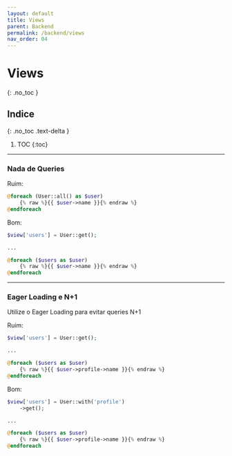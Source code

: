 ```yaml
---
layout: default
title: Views
parent: Backend
permalink: /backend/views
nav_order: 04
---
```


# Views
{: .no_toc }

## Indice
{: .no_toc .text-delta }

1. TOC
{:toc}

---

### Nada de Queries

Ruim:

```php
@foreach (User::all() as $user)
    {% raw %}{{ $user->name }}{% endraw %}
@endforeach
```

Bom:

```php
$view['users'] = User::get();

...

@foreach ($users as $user)
    {% raw %}{{ $user->name }}{% endraw %}
@endforeach
```

---

### Eager Loading e N+1

Utilize o Eager Loading para evitar queries N+1

Ruim:

```php
$view['users'] = User::get();

...

@foreach ($users as $user)
    {% raw %}{{ $user->profile->name }}{% endraw %}
@endforeach
```

Bom:

```php
$view['users'] = User::with('profile')
    ->get();

...

@foreach ($users as $user)
    {% raw %}{{ $user->profile->name }}{% endraw %}
@endforeach
```